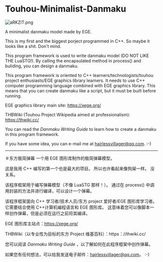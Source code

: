# Touhou-Minimalist-Danmaku

![aRKZlT.png](https://s1.ax1x.com/2020/08/06/aRKZlT.png)

A minimalist danmaku model made by EGE.

This is my first and the biggest porject programmed in C++. So maybe it looks like a shit. Don't mind.

This program framework is used to write danmaku model (DO NOT LIKE THE LuaSTG!). By calling the encapsulated method in process() and buliding, you can design a danmaku.

This program framework is oriented to C++ learners/technologists/touhou project enthusiasts/EGE graphics library learners. It needs to use C++ computer programming language combined with EGE graphics library. This means that you can create danmaku like a script, but it must be built before running.

EGE graphics library main site: https://xege.org/

THBWiki (Touhou Project Wikipedia aimed at professionalism): https://thwiki.cc/

You can read the _Danmaku Writing Guide_ to learn how to create a danmaku in this program framework.

If you have some idea, you can e-mail me at hairlessvillager@qq.com. :-)

---

＃东方极简弹幕
一个用 EGE 图形库制作的极简弹幕模型。

这是我用 C++ 编写的第一个也是最大的项目。 所以也许看起来像狗屎一样。 没关系。

该程序框架用于编写弹幕模型（不像 LuaSTG 那样！）。 通过在 process() 中调用封装的方法并进行编译，可以设计一个弹幕。

该程序框架面向 C++ 学习者/技术人员/东方 project 爱好者/EGE 图形库学习者。 它需要结合使用 C++计算机编程语言和 EGE 图形库。 这意味着您可以像脚本一样创作弹幕，但是必须在运行之前将其编译。

EGE 图形库主站点：https://xege.org/

THBWiki（以专业性为目标的东方 Project 维基百科）：https：//thwiki.cc/

您可以阅读 _Danmaku Writing Guide_ ，以了解如何在此程序框架中创作弹幕。

如果您有任何想法，可以给我发送电子邮件：hairlessvillager@qq.com。 :-)
